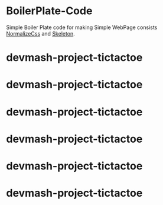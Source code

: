 # BoilerPlate-Code
Simple Boiler Plate code for making Simple WebPage
consists [NormalizeCss](https://necolas.github.io/normalize.css/) and [Skeleton](http://getskeleton.com/ "Skeleton").

# devmash-project-tictactoe
# devmash-project-tictactoe
# devmash-project-tictactoe
# devmash-project-tictactoe
# devmash-project-tictactoe
# devmash-project-tictactoe
